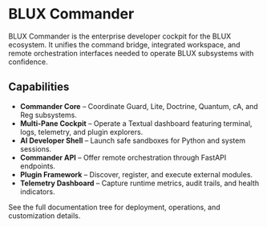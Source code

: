 # BLUX Commander

BLUX Commander is the enterprise developer cockpit for the BLUX ecosystem. It unifies the
command bridge, integrated workspace, and remote orchestration interfaces needed to operate
BLUX subsystems with confidence.

## Capabilities

- **Commander Core** – Coordinate Guard, Lite, Doctrine, Quantum, cA, and Reg subsystems.
- **Multi-Pane Cockpit** – Operate a Textual dashboard featuring terminal, logs, telemetry,
  and plugin explorers.
- **AI Developer Shell** – Launch safe sandboxes for Python and system sessions.
- **Commander API** – Offer remote orchestration through FastAPI endpoints.
- **Plugin Framework** – Discover, register, and execute external modules.
- **Telemetry Dashboard** – Capture runtime metrics, audit trails, and health indicators.

See the full documentation tree for deployment, operations, and customization details.
